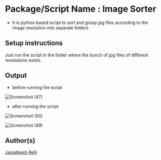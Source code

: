 # Package/Script Name : Image Sorter

- It is python based script to sort and group jpg files according to the image resolution into separate folders


## Setup instructions

Just run the script in the folder where the bunch of jpg files of different resolutions exists.


## Output

- before running the script

![Screenshot (47)](https://user-images.githubusercontent.com/58656215/114294251-e7e3e980-9aba-11eb-8feb-d5556ac1e770.png)

- after running the script

![Screenshot (50)](https://user-images.githubusercontent.com/58656215/114294355-aef84480-9abb-11eb-8445-417216e2179c.png)

![Screenshot (49)](https://user-images.githubusercontent.com/58656215/114294255-f0d4bb00-9aba-11eb-82e8-d59e74cfdd86.png)


## Author(s)

[Jagadeesh Relli](https://github.com/RJ535315)
